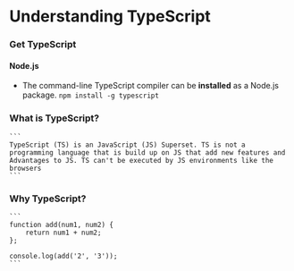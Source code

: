 # Understanding TypeScript

### Get TypeScript
#### Node.js
* The command-line TypeScript compiler can be **installed** as a Node.js package.
``` npm install -g typescript ```

### What is TypeScript?
    ``` 
    TypeScript (TS) is an JavaScript (JS) Superset. TS is not a programming language that is build up on JS that add new features and Advantages to JS. TS can't be executed by JS environments like the browsers
    ```

### Why TypeScript?
    ``` 
    function add(num1, num2) {
        return num1 + num2;
    };

    console.log(add('2', '3')); 
    ```
